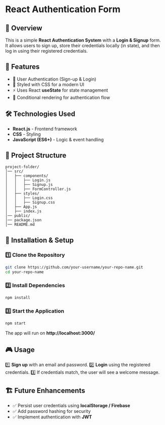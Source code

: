 # React Authentication Form

## 📌 Overview
This is a simple **React Authentication System** with a **Login & Signup** form. It allows users to sign up, store their credentials locally (in state), and then log in using their registered credentials.

## 🚀 Features
- 🔐 User Authentication (Sign-up & Login)
- 🎨 Styled with CSS for a modern UI
- ⚡ Uses React **useState** for state management
- 🎯 Conditional rendering for authentication flow

## 🛠️ Technologies Used
- **React.js** - Frontend framework
- **CSS** - Styling
- **JavaScript (ES6+)** - Logic & event handling

## 📂 Project Structure
```
project-folder/
│── src/
│   ├── components/
│   │   ├── Login.js
│   │   ├── Signup.js
│   │   ├── FormController.js
│   ├── styles/
│   │   ├── Login.css
│   │   ├── Signup.css
│   ├── App.js
│   ├── index.js
│── public/
│── package.json
│── README.md
```

## 🔧 Installation & Setup
### 1️⃣ Clone the Repository
```sh
git clone https://github.com/your-username/your-repo-name.git
cd your-repo-name
```
### 2️⃣ Install Dependencies
```sh
npm install
```
### 3️⃣ Start the Application
```sh
npm start
```
The app will run on **http://localhost:3000/**

## 🎮 Usage
1️⃣ **Sign up** with an email and password.
2️⃣ **Login** using the registered credentials.
3️⃣ If credentials match, the user will see a welcome message.

## 🏗️ Future Enhancements
- ✅ Persist user credentials using **localStorage / Firebase**
- ✅ Add password hashing for security
- ✅ Implement authentication with **JWT**


